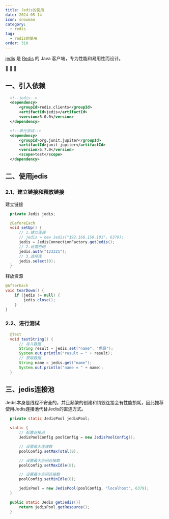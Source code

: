 ```yaml
---
title: Jedis的使用
date: 2024-05-14
icon: snowman
category:
  - redis
tag:
  - redis的使用
order: 310
---
```


[jedis](https://github.com/redis/jedis) 是 [Redis](https://github.com/redis/redis) 的 Java 客户端，专为性能和易用性而设计。

:monocle_face: :monocle_face: :monocle_face:

<!-- more -->

## 一、引入依赖

```xml
  <!--jedis-->
  <dependency>
      <groupId>redis.clients</groupId>
      <artifactId>jedis</artifactId>
      <version>5.0.0</version>
  </dependency>

  <!--单元测试-->
  <dependency>
      <groupId>org.junit.jupiter</groupId>
      <artifactId>junit-jupiter</artifactId>
      <version>5.7.0</version>
      <scope>test</scope>
  </dependency>
```

## 二、使用jedis

### 2.1、建立链接和释放链接

建立链接

```java
  private Jedis jedis;

  @BeforeEach
  void setUp() {
      // 1.建立连接
      // jedis = new Jedis("192.168.150.101", 6379);
      jedis = JedisConnectionFactory.getJedis();
      // 2.设置密码
      jedis.auth("123321");
      // 3.选择库
      jedis.select(0);
  }
```

释放资源

```java
@AfterEach
void tearDown() {
    if (jedis != null) {
        jedis.close();
    }
}
```

### 2.2、进行测试

``` java
  @Test
  void testString() {
      // 存入数据
      String result = jedis.set("name", "虎哥");
      System.out.println("result = " + result);
      // 获取数据
      String name = jedis.get("name");
      System.out.println("name = " + name);
  }
```



## 三、jedis连接池

Jedis本身是线程不安全的，并且频繁的创建和销毁连接会有性能损耗，因此推荐使用Jedis连接池代替Jedis的直连方式。

``` java
  private static JedisPool jedisPool;

  static {
      // 配置连接池
      JedisPoolConfig poolConfig = new JedisPoolConfig();

      // 设置最大连接数
      poolConfig.setMaxTotal(8);

      // 设置最大空闲连接数
      poolConfig.setMaxIdle(8);

      // 设置最小空闲连接数
      poolConfig.setMinIdle(0);

      jedisPool = new JedisPool(poolConfig, "localhost", 6379);
  }

  public static Jedis getJedis(){
      return jedisPool.getResource();
  }
```